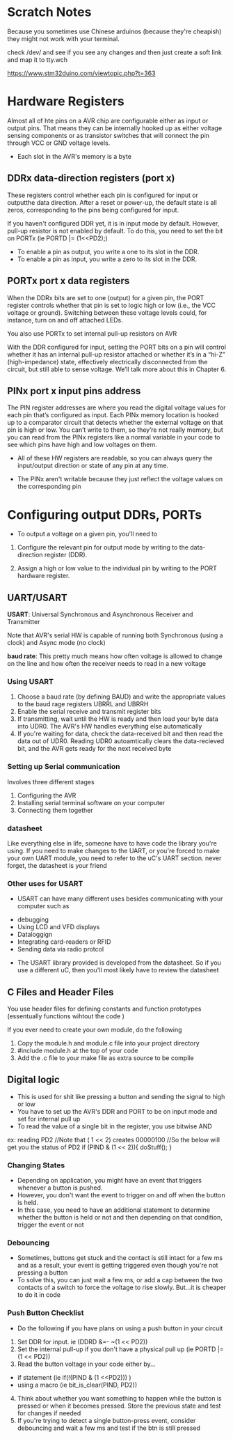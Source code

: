 # Scratch Notes


Because you sometimes use Chinese arduinos (because they're cheapish) they might not work with your  terminal.

check /dev/ and see if you see any changes and then just create a soft link and map it to tty.wch

https://www.stm32duino.com/viewtopic.php?t=363

# Hardware Registers

Almost all of hte pins on a AVR chip are configurable either as input or output pins. That means they can be internally hooked up as either voltage sensing components or as transistor switches that will connect the pin through VCC or GND voltage levels.

- Each slot in the AVR's memory is a byte

## DDRx data-direction registers (port x)

These registers control whether each pin is configured for input or outputthe data direction. After a reset or power-up, the default state is all zeros, corresponding to the pins being configured for input.

If you haven't configured DDR yet, it is in input mode by default. However, pull-up resistor is not enabled by default. To do this, you need to set the bit on PORTx (ie PORTD |= (1<<PD2);)

- To enable a pin as output, you write a one to its slot in the DDR.
- To enable a pin as input, you write a zero to its slot in the DDR.

## PORTx port x data registers

When the DDRx bits are set to one (output) for a given pin, the PORT register controls whether that pin is set to logic high or low (i.e., the VCC voltage or ground). Switching between these voltage levels could, for instance, turn on and off attached LEDs.

You also use PORTx to set internal pull-up resistors on AVR

With the DDR configured for input, setting the PORT bits on a pin will control whether it has an internal pull-up resistor attached or whether it’s in a “hi-Z” (high-impedance) state, effectively electrically disconnected from the circuit, but still able to sense voltage. We’ll talk more about this in Chapter 6.

## PINx port x input pins address

The PIN register addresses are where you read the digital voltage values for each pin that’s configured as input. Each PINx memory location is hooked up to a comparator circuit that detects whether the external voltage on that pin is high or low. You can’t write to them, so they’re not really memory, but you can read from the PINx registers like a normal variable in your code to see which pins have high and low voltages on them.

- All of these HW registers are readable, so you can always query the input/output direction or state of any pin at any time.

 - The PINx aren't writable because they just reflect the voltage values on the corresponding pin

 # Configuring output DDRs, PORTs

- To output a voltage on a given pin, you'll need to

1. Configure the relevant pin for output mode by writing to the data-direction register (DDR).

2. Assign a high or low value to the individual pin by writing to the PORT hardware register.

## UART/USART

**USART**: Universal Synchronous and Asynchronous Receiver and Transmitter

Note that AVR's serial HW is capable of running both Synchronous (using a clock) and Async mode (no clock)

**baud rate**: This pretty much means how often voltage is allowed to change on the line and how often
the receiver needs to read in a new voltage

### Using USART

1) Choose a baud rate (by defining BAUD) and write the appropriate values to the baud rage registers UBRRL and UBRRH
2) Enable the serial receive and transmit register bits
3) If transmitting, wait until the HW is ready and then load your byte data into UDR0. The AVR's HW handles everything else automatically
4) If you're waiting for data, check the data-received bit and then read the data out of UDR0. Reading UDR0 autoamtically clears the data-recieved bit, and the AVR gets ready for the next received byte

### Setting up Serial communication

Involves three different stages

1) Configuring the AVR
2) Installing serial terminal software on your computer
3) Connecting them together

### datasheet

Like everything else in life, someone have to have code the library you're using.
If you need to make changes to the UART, or you're forced to make your own UART module, you need to refer to the uC's
UART section. never forget, the datasheet is your friend

### Other uses for USART

- USART can have many different uses besides communicating with your computer such as

* debugging
* Using LCD and VFD displays
* Dataloggign
* Integrating card-readers or RFID
* Sending data via radio protcol

- The USART library provided is developed from the datasheet. So if you use a different uC, then you'll most likely have to review the datasheet


## C Files and Header Files

You use header files for defining constants and function prototypes (essentually functions wihtout the code )

If you ever need to create your own module, do the following

1) Copy the module.h and module.c file into your project directory
2) #include module.h at the top of your code
3) Add the .c file to your make file as extra source to be compile

## Digital logic

- This is used for shit like pressing a button and sending the signal to high or low
- You have to set up the AVR's DDR and PORT to be on input mode and set for internal pull up
- To read the value of a single bit in the register, you use bitwise AND

ex: reading PD2
//Note that ( 1 << 2) creates 00000100
//So the below will get you the status of PD2
if (PIND & (1 << 2)){
  doStuff();
}

### Changing States

- Depending on application, you might have an event that triggers whenever a button is pushed.
- However, you don't want the event to trigger on and off when the button is held.
- In this case, you need to have an additional statement to determine whether the button is held or not and then depending on that condition, trigger the event or not

### Debouncing

- Sometimes, buttons get stuck and the contact is still intact for a few ms and as a result, your event is getting triggered even though you're not pressing a button
- To solve this, you can just wait a few ms, or add a cap between the two contacts of a switch to force the voltage to rise slowly. But...it is cheaper to do it in code

### Push Button Checklist

- Do the following if you have plans on using a push button in your circuit

1) Set DDR for input. ie (DDRD &=- ~(1 << PD2))
2) Set the internal pull-up if you don't have a physical pull up (ie PORTD |=(1 << PD2))
3) Read the button voltage in your code either by...
  - if statement (ie if(!(PIND & (1 <<PD2))) )
  - using a macro (ie bit_is_clear(PIND, PD2))
4) Think about whether you want something to happen while the button is pressed or when it becomes pressed. Store the previous state and test for changes if needed
5) If you're trying to detect a single button-press event, consider debouncing and wait a few ms and test if the btn is still pressed
